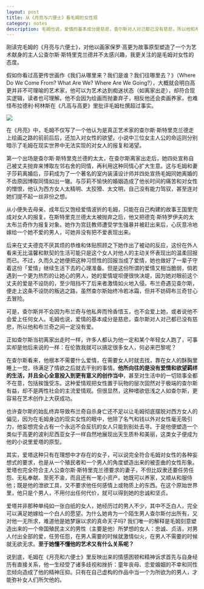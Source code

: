 ```yaml
---
layout: post
title: 从《月亮与六便士》看毛姆的女性观
category: notes
description: 毛姆也说，爱情的基本成分是慈悲，查尔斯对人对己都已没有慈悲，所以他和布兰奇之间一定没有爱。
---
```


刚读完毛姆的《月亮与六便士》，对他以画家保罗·高更为故事原型塑造了一个为艺术献身的主人公查尔斯·斯特里克兰德并不太感兴趣，我更关注的是毛姆对女性的态度。

假如你看过高更传世画作《我们从哪里来？我们是谁？我们往哪里去？》（Where Do We Come From? What Are We? Where Are We Going?），大概就会明白高更并非不可理喻的艺术家，他可以为艺术达到痴迷状态（如离家出走），却符合现实逻辑，读者也可理解。他不会因为绘画而抛妻弃子，相反他还会卖画养家，也难怪布拉德利·柯林斯在《凡高与高更》里批评毛姆杜撰超过事实。

![](https://github.com/weihaisheng/weihaisheng.github.io/blob/master/images/gaogeng.jpg?raw=true)

在《月亮》中，毛姆不仅写了一个他认为是真正艺术家的查尔斯·斯特里克兰德走上绘画之路的前前后后，还加入对女性的欲望。小说中三位女主人公的命运则分别暗示了毛姆在现实世界中无法实现的对女人的报复和渴望。

第一个出场是查尔斯·斯特里克兰德的太太，在查尔斯离家出走后，她四处宣称自己被丈夫抛弃来博取左邻右舍的同情，再利用这种同情心扩大生意。这与毛姆和妻子莎莉离婚后，莎莉成为了一个著名的室内装潢设计师并四处宣扬毛姆同她离婚的不齿原因博取同情如出一辙。与莎莉不愉快的婚姻造成了他长时间的痛苦和对女性的憎恨，他认为西方女人太精明、太狡猾、太文明，自己没有能力驾驭，甚至连对她们提不起一丝非份之想。

从小便失去母亲、成年后又饱经爱情波折的毛姆，只能在自己构建的故事王国里完成对女人的报复。在斯特里克兰德太太被抛弃之后，他又把德克·斯特罗伊夫的太太布兰奇作为报复对象。她作为宫廷教师遭受学生强暴并被赶出来后，心灰意冷地嫁给一个她不爱的男人，可她并没有把不爱表现出来。

后来在丈夫德克不厌其烦的恭维和体贴照顾之下她作出了被动的反应，这份在外人看来无比温馨和默契的生活可能只是这个女人对他人的主动关怀表现出的温柔回报而已。不过，久而久之她便把这种习惯性的回报当成了爱情，她也做好了一辈子守着这份「爱情」继续生活下去的心理准备。但是这份所谓的爱情又相当脆弱，倘若遇到一个更为热烈的让她心的男人，她的爱情堤坝便很快决堤，因为她对眼前这个丈夫的爱是不设防的，至少阻挡不了后来者激情如火地入侵。布兰奇遇见查尔斯，便走上这条不设防的叛逃之路，虽然查尔斯始终冷若冰霜，但并不妨碍布兰奇甘心去冒险。

可是，查尔斯并不会因为布兰奇与他私奔而怜香惜玉，也不会爱上她，或者说他不会爱上任何女人。毛姆也说，爱情的基本成分是慈悲，查尔斯对人对己都已没有慈悲，所以他和布兰奇之间一定没有爱。

正如查尔斯当初离家出走时一样，许多人都认为他一定和某个年轻女人跑了，可事实却是他后来说的一样：在伦敦我就可以搞定很多女人，何必来巴黎呢？

在查尔斯看来，他根本不需要什么爱情，在需要女人时就去找，靠在女人的酥胸里睡上一觉，待满足了情欲之后就去干别的事情。**他所向往的是没有爱情和欲望羁绊的生活，并且全心全意投入到更有意义的创作当中**，甚至对生活中的一切琐事全都不在意，包括挨饿受冻。这种爱情观把女性置于玩物的层次固然对于极端的查尔斯有益，却不是两性社会的主流爱情观。但很显然，这种嗜欲低浅之人如查尔斯，更容易在艺术创作上大获成功。

也许查尔斯的始乱终弃导致布兰奇自杀身亡还不足以让毛姆彻底摆脱对西方女人的偏见，因为在毛姆身边的现实女性的眼中，他除了名气和钱以外对女性毫无吸引力，他妄想完全占有一个永远不会反抗的女人只能到别处去寻。于是他便塑造一个类似于高更的波利尼西亚女子一样自然地展现出天生质朴和美丽，这类女子便成为他的小说里爱塔的原型。

其实，爱塔这种只有在理想中才存在的女子，可以说完全符合毛姆对女性的各种妄想式的要求，也是从一个殖民者和一个男人的角度塑造出来的被歪曲的女性形象。爱塔也完全符合主人公查尔斯·斯特里克兰德要求的妻子，不但比奴隶还要任劳任怨、无私奉献、至死不渝，而且还有一笔小资产。她既可以养家，又顺从和服侍他；既是他的泄欲工具，又不要求他任何感情上或物质上的东西。在这个原始世界里，他只是个男人，不用付出任何代价，就可以得到她的忠诚和坚贞。

爱塔并非那种单纯如一张白纸的女人，她经历过的男人不少，其中不乏白人，完全可以满足她嫁给一个白人的愿望。为什么她肯为一个陌生男人查尔斯付出所有，又对他一无所求，难道他是她梦寐以求的真命天子吗? 我们唯一的解释是毛姆刻意塑造出来的一个帝国殖民主义的男性（主要是他）所梦想的女人：忠诚、贞洁，对男人付出全部的爱，任劳任怨，在男人需要的时候就激情似火，在男人不需要的时候就无欲无求。**至于她懂不懂他的艺术又有什么关系呢？**

说到底，毛姆在《月亮和六便士》里反映出来的情感困顿和精神诉求首先与自身经历有直接关系，他一生经受了诸多歧视和挫折：童年丧母、恋爱婚姻的不幸和同性恋倾向造成了他的精神压抑。只有在自己虚构的作品中当一个为所欲为的男人，才能弥补女人们所欠他的。
